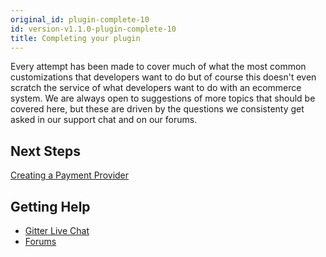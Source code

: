```yaml
---
original_id: plugin-complete-10
id: version-v1.1.0-plugin-complete-10
title: Completing your plugin
---
```

    
Every attempt has been made to cover much of what the most common customizations that developers want to do but of course
this doesn't even scratch the service of what developers want to do with an ecommerce system. We are always open to suggestions
of more topics that should be covered here, but these are driven by the questions we consistenty get asked in our support
chat and on our forums.

## Next Steps

[Creating a Payment Provider](creating-a-payment-provider)

## Getting Help

* [Gitter Live Chat](https://gitter.im/demandcluster/demandtm_source=badge&utm_medium=badge&utm_campaign=pr-badge&utm_content=badge)
* [Forums]()

